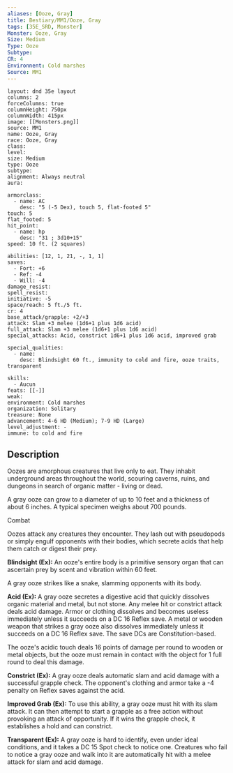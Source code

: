 ```yaml
---
aliases: [Ooze, Gray]
title: Bestiary/MM1/Ooze, Gray
tags: [35E_SRD, Monster]
Monster: Ooze, Gray
Size: Medium
Type: Ooze
Subtype: 
CR: 4
Environnent: Cold marshes
Source: MM1
---
```


```statblock
layout: dnd 35e layout
columns: 2
forceColumns: true
columnHeight: 750px
columnWidth: 415px
image: [[Monsters.png]]
source: MM1
name: Ooze, Gray
race: Ooze, Gray
class: 
level: 
size: Medium
type: Ooze
subtype: 
alignment: Always neutral
aura: 

armorclass:
  - name: AC
    desc: "5 (-5 Dex), touch 5, flat-footed 5"
touch: 5
flat_footed: 5
hit_point:
  - name: hp
    desc: "31 ; 3d10+15"
speed: 10 ft. (2 squares)

abilities: [12, 1, 21, -, 1, 1]
saves:
  - Fort: +6
  - Ref: -4
  - Will: -4
damage_resist: 
spell_resist: 
initiative: -5
space/reach: 5 ft./5 ft.
cr: 4
base_attack/grapple: +2/+3
attack: Slam +3 melee (1d6+1 plus 1d6 acid)
full_attack: Slam +3 melee (1d6+1 plus 1d6 acid)
special_attacks: Acid, constrict 1d6+1 plus 1d6 acid, improved grab

special_qualities:
  - name: 
    desc: Blindsight 60 ft., immunity to cold and fire, ooze traits, transparent

skills:
  - Aucun
feats: [[-]]
weak: 
environment: Cold marshes
organization: Solitary
treasure: None
advancement: 4-6 HD (Medium); 7-9 HD (Large)
level_adjustment: -
immune: to cold and fire
```

## Description

<p>Oozes are amorphous creatures that live only to eat. They inhabit underground areas throughout the world, scouring caverns, ruins, and dungeons in search of organic matter - living or dead.</p>
<p>A gray ooze can grow to a diameter of up to 10 feet and a thickness of about 6 inches. A typical specimen weighs about 700 pounds.</p>
<p>Combat</p>
<p>Oozes attack any creatures they encounter. They lash out with pseudopods or simply engulf opponents with their bodies, which secrete acids that help them catch or digest their prey.</p>
<p>
            <b>Blindsight (Ex):</b> An ooze's entire body is a primitive sensory organ that can ascertain prey by scent and vibration within 60 feet.</p>
<p>A gray ooze strikes like a snake, slamming opponents with its body.</p>
<p>
            <b>Acid (Ex):</b> A gray ooze secretes a digestive acid that quickly dissolves organic material and metal, but not stone. Any melee hit or constrict attack deals acid damage. Armor or clothing dissolves and becomes useless immediately unless it succeeds on a DC 16 Reflex save. A metal or wooden weapon that strikes a gray ooze also dissolves immediately unless it succeeds on a DC 16 Reflex save. The save DCs are Constitution-based.</p>
<p>The ooze's acidic touch deals 16 points of damage per round to wooden or metal objects, but the ooze must remain in contact with the object for 1 full round to deal this damage.</p>
<p>
            <b>Constrict (Ex):</b> A gray ooze deals automatic slam and acid damage with a successful grapple check. The opponent's clothing and armor take a -4 penalty on Reflex saves against the acid.</p>
<p>
            <b>Improved Grab (Ex):</b> To use this ability, a gray ooze must hit with its slam attack. It can then attempt to start a grapple as a free action without provoking an attack of opportunity. If it wins the grapple check, it establishes a hold and can constrict.</p>
<p>
            <b>Transparent (Ex):</b> A gray ooze is hard to identify, even under ideal conditions, and it takes a DC 15 Spot check to notice one. Creatures who fail to notice a gray ooze and walk into it are automatically hit with a melee attack for slam and acid damage.</p>